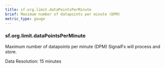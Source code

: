 ```yaml
---
title: sf.org.limit.dataPointsPerMinute
brief: Maximum number of datapoints per minute (DPM)
metric_type: gauge
---
```

### sf.org.limit.dataPointsPerMinute

Maximum number of datapoints per minute (DPM) SignalFx will process and store.

Data Resolution: 15 minutes

